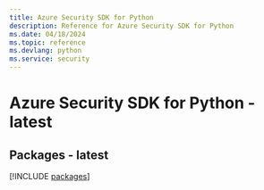 ```yaml
---
title: Azure Security SDK for Python
description: Reference for Azure Security SDK for Python
ms.date: 04/18/2024
ms.topic: reference
ms.devlang: python
ms.service: security
---
```

# Azure Security SDK for Python - latest
## Packages - latest
[!INCLUDE [packages](security-index.md)]